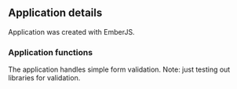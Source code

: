 ## Application details

Application was created with EmberJS.

### Application functions

The application handles simple form validation.
Note: just testing out libraries for validation. 